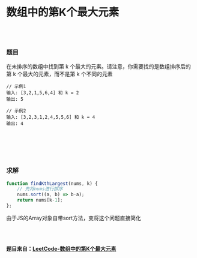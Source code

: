 # 数组中的第K个最大元素

<br></br>

### 题目

在未排序的数组中找到第 k 个最大的元素。请注意，你需要找的是数组排序后的第 k 个最大的元素，而不是第 k 个不同的元素

```
// 示例1
输入: [3,2,1,5,6,4] 和 k = 2
输出: 5

// 示例2
输入: [3,2,3,1,2,4,5,5,6] 和 k = 4
输出: 4
```

<br></br>
<br></br>


### 求解

```javascript
function findKthLargest(nums, k) {
    // 先将nums进行排序
    nums.sort((a, b) => b-a);
    return nums[k-1];
};
```

由于JS的Array对象自带sort方法，变将这个问题直接简化

<br></br>

**题目来自：[LeetCode-数组中的第K个最大元素](https://leetcode-cn.com/problems/kth-largest-element-in-an-array/)**
